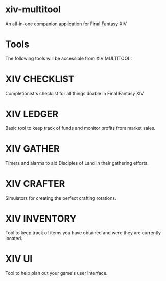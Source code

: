 # xiv-multitool
An all-in-one companion application for Final Fantasy XIV

# Tools
The following tools will be accessible from XIV MULTITOOL:

# XIV CHECKLIST
Completionist's checklist for all things doable in Final Fantasy XIV

# XIV LEDGER
Basic tool to keep track of funds and monitor profits from market sales.

# XIV GATHER
Timers and alarms to aid Disciples of Land in their gathering efforts.

# XIV CRAFTER
Simulators for creating the perfect crafting rotations.

# XIV INVENTORY
Tool to keep track of items you have obtained and were they are currently located.

# XIV UI
Tool to help plan out your game's user interface.
